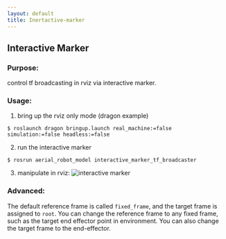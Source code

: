 ```yaml
---
layout: default
title: Inertactive-marker
---
```


## Interactive Marker

### Purpose:
control tf broadcasting in rviz via interactive marker.

### Usage:

1. bring up the rviz only mode (dragon example)

```
$ roslaunch dragon bringup.launch real_machine:=false simulation:=false headless:=false
```

2. run the interactive marker
```
$ rosrun aerial_robot_model interactive_marker_tf_broadcaster
```

3. manipulate in rviz:
![interactive marker](images/interactive_marker.gif)

### Advanced:
The default reference frame is called `fixed_frame`, and the target frame is assigned to `root`.
You can change the reference frame to any fixed frame, such as the target end effector point in environment.
You can also change the target frame to the end-effector.




